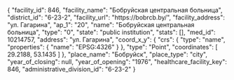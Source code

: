 {
    "facility_id": 846,
    "facility_name": "Бобруйская центральная больница",
    "district_id": "6-23-2",
    "facility_url": "https:\/\/bobrcb.by\/",
    "facility_address": "ул. Гагарина",
    "ap_1": "20",
    "name": "Бобруйская центральная больница",
    "type": "0",
    "state": "public institution",
    "stats": [],
    "med_id": 10214757,
    "address": "ул. Гагарина",
    "coord_x_y": {
        "crs": {
            "type": "name",
            "properties": {
                "name": "EPSG:4326"
            }
        },
        "type": "Point",
        "coordinates": [
            29.2188,
            53.1435
        ]
    },
    "place_name": "Бобруйск",
    "place_type": "city",
    "year_of_closing": null,
    "year_of_opening": "1976",
    "healthcare_facility_key": 846,
    "administrative_division_id": "6-23-2"
}